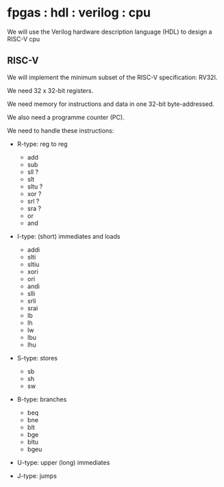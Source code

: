 # fpgas : hdl : verilog : cpu

We will use the Verilog hardware description language (HDL) to design a RISC-V cpu

## RISC-V

We will implement the minimum subset of the RISC-V specification: RV32I.

We need 32 x 32-bit registers.

We need memory for instructions and data in one 32-bit byte-addressed.

We also need a programme counter (PC).

We need to handle these instructions:

- R-type: reg to reg

  - add
  - sub
  - sll ?
  - slt
  - sltu ?
  - xor ?
  - srl ?
  - sra ?
  - or
  - and

- I-type: (short) immediates and loads

  - addi
  - slti
  - sltiu
  - xori
  - ori
  - andi
  - slli
  - srli
  - srai
  - lb
  - lh
  - lw
  - lbu
  - lhu

- S-type: stores

  - sb
  - sh
  - sw

- B-type: branches

  - beq
  - bne
  - blt
  - bge
  - bltu
  - bgeu

- U-type: upper (long) immediates

- J-type: jumps